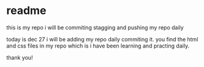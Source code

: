 # readme
this is my repo i will be commiting stagging and pushing my repo daily

today is dec 27 i will be adding my repo daily commiting it.
you find the html and css files in my repo which is i have been learning and practing daily.

thank you!
